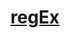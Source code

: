 # [regEx](https://www.freecodecamp.org/learn/javascript-algorithms-and-data-structures/#regular-expressions)
